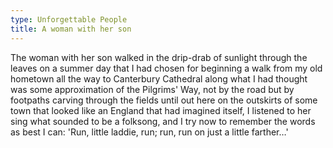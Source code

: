 ```yaml
---
type: Unforgettable People
title: A woman with her son
---
```


The woman with her son walked in the drip-drab of sunlight through the leaves on a summer day that I had chosen for beginning a walk from my old hometown all the way to Canterbury Cathedral along what I had thought was some approximation of the Pilgrims' Way, not by the road but by footpaths carving through the fields until out here on the outskirts of some town that looked like an England that had imagined itself, I listened to her sing what sounded to be a folksong, and I try now to remember the words as best I can: 'Run, little laddie, run; run, run on just a little farther&hellip;'
